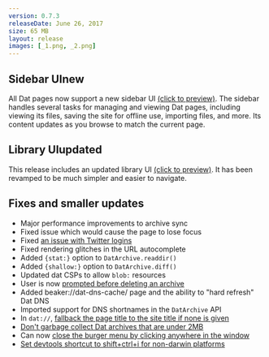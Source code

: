 ```yaml
---
version: 0.7.3
releaseDate: June 26, 2017
size: 65 MB
layout: release
images: [_1.png, _2.png]
---
```


<h2>Sidebar UI<span class="tag new">new</span></h2>

All Dat pages now support a new sidebar UI <a class="thumbnail" href="#" data-src="/img/releases/0-7-3_1.png">(click to preview)</a>. The sidebar handles several tasks for managing and viewing Dat pages, including viewing its files, saving the site for offline use, importing files, and more. Its content updates as you browse to match the current page.

<h2>Library UI<span class="tag updated">updated</span></h2>

This release includes an updated library UI <a class="thumbnail" href="#" data-src="/img/releases/0-7-3_2.png">(click to preview)</a>. It has been revamped to be much simpler and easier to navigate.

<h2>Fixes and smaller updates</h2>

- Major performance improvements to archive sync
- Fixed issue which would cause the page to lose focus
- Fixed [an issue with Twitter logins](https://github.com/beakerbrowser/beaker/issues/453)
- Fixed rendering glitches in the URL autocomplete
- Added `{stat:}` option to `DatArchive.readdir()`
- Added `{shallow:}` option to `DatArchive.diff()`
- Updated dat CSPs to allow `blob:` resources
- User is now [prompted before deleting an archive](https://github.com/beakerbrowser/beaker/issues/531)
- Added beaker://dat-dns-cache/ page and the ability to "hard refresh" Dat DNS
- Imported support for DNS shortnames in the `DatArchive` API
- In `dat://`, [fallback the page title to the site title if none is given](https://github.com/beakerbrowser/beaker/issues/507)
- [Don't garbage collect Dat archives that are under 2MB](https://github.com/beakerbrowser/beaker/issues/518)
- Can now [close the burger menu by clicking anywhere in the window](https://github.com/beakerbrowser/beaker/issues/530)
- [Set devtools shortcut to shift+ctrl+i for non-darwin platforms](https://github.com/beakerbrowser/beaker/issues/516)
